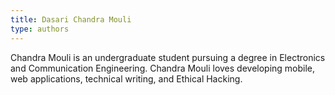 ```yaml
---
title: Dasari Chandra Mouli
type: authors
---
```

Chandra Mouli is an undergraduate student pursuing a degree in Electronics and Communication Engineering. Chandra Mouli loves developing mobile, web applications, technical writing, and Ethical Hacking.
